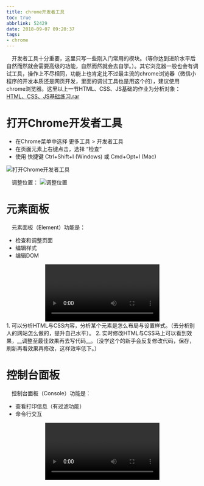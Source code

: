 ```yaml
---
title: chrome开发者工具
toc: true
abbrlink: 52429
date: 2018-09-07 09:20:37
tags:
- chrome
---
```

&emsp;开发者工具十分重要，这里只写一些刚入门常用的模块。（等你达到进阶水平后自然而然就会需要高级的功能，自然而然就会去自学。）。其它浏览器一般也会有调试工具，操作上不尽相同，功能上也肯定比不过最主流的chrome浏览器（微信小程序的开发本质还是网页开发，里面的调试工具也是用这个的），建议使用chrome浏览器。这里以上一节HTML、CSS、JS基础的作业为分析对象：[HTML、CSS、JS基础练习.rar](https://test-1251805228.file.myqcloud.com/%E7%A4%BA%E4%BE%8B%E4%BB%A3%E7%A0%81/HTML%E3%80%81CSS%E3%80%81JS%E5%9F%BA%E7%A1%80%E7%BB%83%E4%B9%A0.rar)
# 打开Chrome开发者工具
- 在Chrome菜单中选择 更多工具 > 开发者工具
- 在页面元素上右键点击，选择 “检查”
- 使用 快捷键 Ctrl+Shift+I (Windows) 或 Cmd+Opt+I (Mac)
<img class="lazy" alt="打开Chrome开发者工具" data-src="http://ww1.sinaimg.cn/large/005BIQVbgy1fvvxm3vficg31gx0ryqv9.gif">

&emsp;调整位置：
<img class="lazy" alt="调整位置" data-src="http://ww1.sinaimg.cn/large/005BIQVbgy1fvw8rfomjjg31go0rae83.gif">

# 元素面板
&emsp;元素面板（Element）功能是：
- 检查和调整页面
- 编辑样式
- 编辑DOM
<video class="lazy" controls data-src="https://test-1251805228.file.myqcloud.com/devtool%20%E5%85%83%E7%B4%A0%E9%9D%A2%E6%9D%BF%E6%93%8D%E4%BD%9C.mp4" controls="controls" style="max-width: 100%; display: block; margin-left: auto; margin-right: auto;">
your browser does not support the video tag
</video>
1. 可以分析HTML与CSS内容，分析某个元素是怎么布局与设置样式。（去分析别人的网站怎么做的，提升自己水平）。
2. 实时修改HTML与CSS马上可以看到效果，__调整至最佳效果再去写代码__。（没学这个的新手会反复修改代码，保存，刷新再看效果再修改，这样效率低下。）

# 控制台面板
&emsp;控制台面板（Console）功能是：
- 查看打印信息（有过滤功能）
- 命令行交互
<video class="lazy" controls data-src="https://test-1251805228.file.myqcloud.com/devtool%20%E6%8E%A7%E5%88%B6%E5%8F%B0%E9%9D%A2%E6%9D%BF%E6%93%8D%E4%BD%9C.mp4" controls="controls" style="max-width: 100%; display: block; margin-left: auto; margin-right: auto;">
1. 我经常会在这执行调试代码（需要先将变量引入到全局），以调试JS代码效果。

# 源代码面板
&emsp;源代码面板（Sources）功能是：
- 断点调试（可带条件打断点）

<video class="lazy" controls data-src="https://test-1251805228.file.myqcloud.com/devtool%20%E6%BA%90%E4%BB%A3%E7%A0%81%E9%9D%A2%E6%9D%BF%E6%93%8D%E4%BD%9C.mp4" controls="controls" style="max-width: 100%; display: block; margin-left: auto; margin-right: auto;">
1. 断点调试是代码调试的重要手段，可以看到变量的实时值。（调试代码两大流派：断点流，打印流）

&emsp;除了JS代码可以打断点,还有DOM变化，XHR请求，事件监听：
- DOM变化
![DOM变化](http://ww1.sinaimg.cn/large/005BIQVbgy1fvwaplemvsj317q0vjac6.jpg)
- XHR请求
![XHR请求](http://ww1.sinaimg.cn/large/005BIQVbgy1fvwaqkg61oj30yw0ug75i.jpg)
- 事件监听
![事件监听](http://ww1.sinaimg.cn/large/005BIQVbgy1fvwar6o2vfj318w0ug40c.jpg)

# 网络面板
&emsp;网络面板（Network）功能是：
- 免缓存（Disable cache）
- 资源请求详情（请求、响应、时间轴）
<video class="lazy" controls data-src="https://test-1251805228.file.myqcloud.com/devtool%20%E7%BD%91%E7%BB%9C%E9%9D%A2%E6%9D%BF%E6%93%8D%E4%BD%9C.mp4" controls="controls" style="max-width: 100%; display: block; margin-left: auto; margin-right: auto;">
1. 常用来分析请求。
2. 浏览器有缓存机制（有时修改了代码，浏览器刷新还是使用旧代码），有时需要开启免缓存。
# 其它
&emsp;这些面板新手并不需要用到。
## 性能面板
- 分析运行时性能
## 内存面板
- JavaScript CPU 分析器
- 内存堆区分析器
## 应用面板
&emsp;使用资源面板检查加载的所有资源，包括IndexedDB与Web SQL数据库，本地和会话存储，cookie，应用程序缓存，图像，字体和样式表。
# 附录
[Chrome浏览器 开发者工具-官方教程(要梯子)](https://developers.google.com/web/tools/chrome-devtools/?hl=zh-cn)
